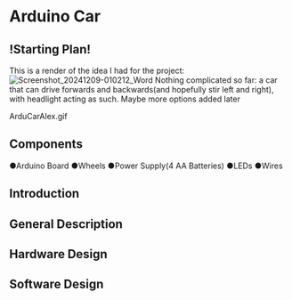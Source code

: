 # Arduino Car

## !Starting Plan!

This is a render of the idea I had for the project:
![Screenshot_20241209-010212_Word](https://github.com/user-attachments/assets/4ccc0243-d8dc-4d2d-a10a-a843d4fcf1e4)
Nothing complicated so far: a car that can drive forwards and backwards(and hopefully stir left and right), with headlight acting as such. Maybe more options added later

ArduCarAlex.gif

## Components
●Arduino Board
●Wheels
●Power Supply(4 AA Batteries)
●LEDs
●Wires


## Introduction

## General Description

## Hardware Design

## Software Design
